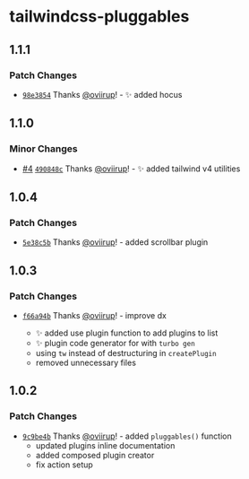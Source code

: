 # tailwindcss-pluggables

## 1.1.1

### Patch Changes

- [`98e3854`](https://github.com/oviirup/tailwindcss-pluggables/commit/98e3854767d75b4a6f7a5a6c09ac33c4be6d243e) Thanks [@oviirup](https://github.com/oviirup)! - ✨ added hocus

## 1.1.0

### Minor Changes

- [#4](https://github.com/oviirup/tailwindcss-pluggables/pull/4) [`490848c`](https://github.com/oviirup/tailwindcss-pluggables/commit/490848c596c0edfc8a947a4aef67dcd522ae8f39) Thanks [@oviirup](https://github.com/oviirup)! - ✨ added tailwind v4 utilities

## 1.0.4

### Patch Changes

- [`5e38c5b`](https://github.com/oviirup/tailwindcss-pluggables/commit/5e38c5bc6b5b93aafc16fcd4e7c6f333676f91d5) Thanks [@oviirup](https://github.com/oviirup)! - added scrollbar plugin

## 1.0.3

### Patch Changes

- [`f66a94b`](https://github.com/oviirup/tailwindcss-pluggables/commit/f66a94b44fc612fe33e55623fa241edb8b93aa15) Thanks [@oviirup](https://github.com/oviirup)! - improve dx

  - ✨ added use plugin function to add plugins to list
  - ✨ plugin code generator for with `turbo gen`
  - using `tw` instead of destructuring in `createPlugin`
  - removed unnecessary files

## 1.0.2

### Patch Changes

- [`9c9be4b`](https://github.com/oviirup/tailwindcss-pluggables/commit/9c9be4b3faee75a51c4ac872139bbcdfb3a7962a) Thanks [@oviirup](https://github.com/oviirup)! - added `pluggables()` function
  - updated plugins inline documentation
  - added composed plugin creator
  - fix action setup
